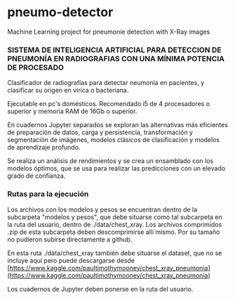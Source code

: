 # pneumo-detector
Machine Learning project for pneumonie detection with X-Ray images

### SISTEMA DE INTELIGENCIA ARTIFICIAL PARA DETECCION DE PNEUMONÍA EN RADIOGRAFIAS CON UNA MÍNIMA POTENCIA DE PROCESADO

Clasificador de radiografías para detectar neumonía en pacientes, y clasificar su origen en vírica o bacteriana. 

Ejecutable en pc's domésticos. Recomendado i5 de 4 procesadores o superior y memoria RAM de 16Gb o superior.

En cuadernos Jupyter separados se exploran las alternativas más eficientes de preparación de datos, carga y persistencia, transformación y segmentación de imágenes, modelos clásicos de clasificación y modelos de aprendizaje profundo. 

Se realiza un análisis de rendimientos y se crea un ensamblado con los modelos óptimos, que se usa para realizar las predicciones con un elevado grado de confianza.


### Rutas para la ejecución

Los archivos con los modelos y pesos se encuentran dentro de la subcarpeta "modelos y pesos", que debe situarse como tal subcarpeta en la ruta del usuario, dentro de ./data/chest_xray. 
Los archivos comprimidos .zip de esta subcarpeta deben descomprimirse allí mismo. Por su tamaño no pudieron subirse directamente a github.

En esta ruta ./data/chest_xray también debe situarse el dataset, que no se incluye aquí pero puede descargarse desde [https://www.kaggle.com/paultimothymooney/chest_xray_pneumonia](https://www.kaggle.com/paultimothymooney/chest_xray_pneumonia)

Los cuadernos de Jupyter deben ponerse en la ruta del usuario.

